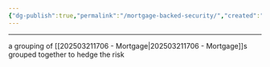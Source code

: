 ```yaml
---
{"dg-publish":true,"permalink":"/mortgage-backed-security/","created":"2022-11-09T23:50:59.000-05:00","updated":"2025-03-21T17:06:31.000-04:00"}
---
```


---

a grouping of [[202503211706 - Mortgage\|202503211706 - Mortgage]]s grouped together to hedge the risk
